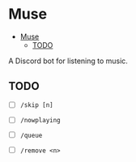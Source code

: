 # Muse

<!--toc:start-->
- [Muse](#muse)
  - [TODO](#todo)
<!--toc:end-->

A Discord bot for listening to music.

## TODO
- [ ] `/skip [n]`
- [ ] `/nowplaying`
- [ ] `/queue`
- [ ] `/remove <n>`

